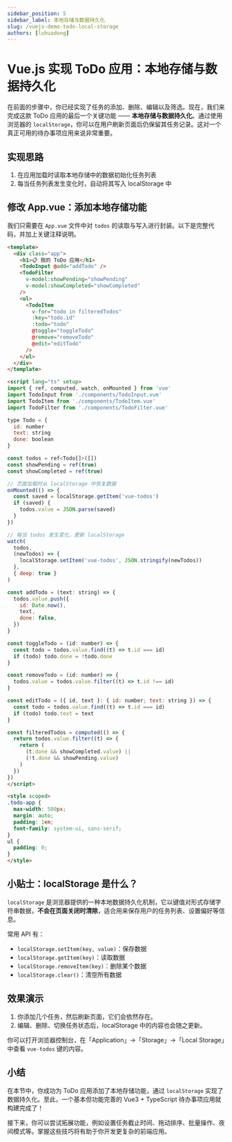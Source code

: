 ```yaml
---
sidebar_position: 5
sidebar_label: 本地存储与数据持久化
slug: /vuejs-demo-todo-local-storage
authors: [luhuadong]
---
```


# Vue.js 实现 ToDo 应用：本地存储与数据持久化

在前面的步骤中，你已经实现了任务的添加、删除、编辑以及筛选。现在，我们来完成这款 ToDo 应用的最后一个关键功能 —— **本地存储与数据持久化**。通过使用浏览器的 `localStorage`，你可以在用户刷新页面后仍保留其任务记录。这对一个真正可用的待办事项应用来说非常重要。



## 实现思路

1. 在应用加载时读取本地存储中的数据初始化任务列表
2. 每当任务列表发生变化时，自动将其写入 localStorage 中



## 修改 App.vue：添加本地存储功能

我们只需要在 `App.vue` 文件中对 `todos` 的读取与写入进行封装。以下是完整代码，并加上关键注释说明。

```html showLineNumbers {23,38-53} title="src/App.vue"
<template>
  <div class="app">
    <h1>📋 我的 ToDo 应用</h1>
    <TodoInput @add="addTodo" />
    <TodoFilter
      v-model:showPending="showPending"
      v-model:showCompleted="showCompleted"
    />
    <ul>
      <TodoItem
        v-for="todo in filteredTodos"
        :key="todo.id"
        :todo="todo"
        @toggle="toggleTodo"
        @remove="removeTodo"
        @edit="editTodo"
      />
    </ul>
  </div>
</template>

<script lang="ts" setup>
import { ref, computed, watch, onMounted } from 'vue'
import TodoInput from './components/TodoInput.vue'
import TodoItem from './components/TodoItem.vue'
import TodoFilter from './components/TodoFilter.vue'

type Todo = {
  id: number
  text: string
  done: boolean
}

const todos = ref<Todo[]>([])
const showPending = ref(true)
const showCompleted = ref(true)

// 页面加载时从 localStorage 中恢复数据
onMounted(() => {
  const saved = localStorage.getItem('vue-todos')
  if (saved) {
    todos.value = JSON.parse(saved)
  }
})

// 每当 todos 发生变化，更新 localStorage
watch(
  todos,
  (newTodos) => {
    localStorage.setItem('vue-todos', JSON.stringify(newTodos))
  },
  { deep: true }
)

const addTodo = (text: string) => {
  todos.value.push({
    id: Date.now(),
    text,
    done: false,
  })
}

const toggleTodo = (id: number) => {
  const todo = todos.value.find((t) => t.id === id)
  if (todo) todo.done = !todo.done
}

const removeTodo = (id: number) => {
  todos.value = todos.value.filter((t) => t.id !== id)
}

const editTodo = ({ id, text }: { id: number; text: string }) => {
  const todo = todos.value.find((t) => t.id === id)
  if (todo) todo.text = text
}

const filteredTodos = computed(() => {
  return todos.value.filter((t) => {
    return (
      (t.done && showCompleted.value) ||
      (!t.done && showPending.value)
    )
  })
})
</script>

<style scoped>
.todo-app {
  max-width: 500px;
  margin: auto;
  padding: 1em;
  font-family: system-ui, sans-serif;
}
ul {
  padding: 0;
}
</style>
```



## 小贴士：localStorage 是什么？

`localStorage` 是浏览器提供的一种本地数据持久化机制，它以键值对形式存储字符串数据，**不会在页面关闭时清除**，适合用来保存用户的任务列表、设置偏好等信息。

常用 API 有：

- `localStorage.setItem(key, value)`：保存数据
- `localStorage.getItem(key)`：读取数据
- `localStorage.removeItem(key)`：删除某个数据
- `localStorage.clear()`：清空所有数据



## 效果演示

1. 你添加几个任务，然后刷新页面，它们会依然存在。
2. 编辑、删除、切换任务状态后，localStorage 中的内容也会随之更新。

你可以打开浏览器控制台，在「Application」→「Storage」→「Local Storage」中查看 `vue-todos` 键的内容。



## 小结

在本节中，你成功为 ToDo 应用添加了本地存储功能，通过 `localStorage` 实现了数据持久化。至此，一个基本但功能完善的 Vue3 + TypeScript 待办事项应用就构建完成了！

接下来，你可以尝试拓展功能，例如设置任务截止时间、拖动排序、批量操作、夜间模式等。掌握这些技巧将有助于你开发更复杂的前端应用。
